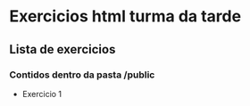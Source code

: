 # Exercicios html turma da tarde

## Lista de exercicios 

### Contidos dentro da pasta /public

- Exercicio 1
